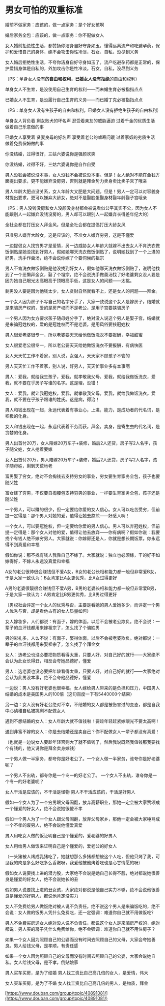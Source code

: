 # 男女可怕的双重标准

婚前不做家务：应该的，做一点家务：是个好女孩啊

婚后家务全包：应该的，做一点家务：你不配做女人

女人婚前拒绝性生活，都赞扬你洁身自好守身如玉，懂得远离流产和吃避孕药，保护和爱惜自己的身体，绝不会攻击你性冷淡，石女，自私，没尽到义务

女人婚后拒绝性生活，不夸你洁身自好守身如玉了，流产吃避孕药都是正常的，保护爱惜身体是自私的，外加攻击你是性冷淡，石女，自私，没尽到义务

（PS：单身女人没有**的自由和权利，已婚女人没有拒绝**的自由和权利）

单身女人不生育，是没使用自己生育的权利——而未婚生育必被指指点点

已婚女人不生育，是没履行自己生育的义务——而已婚丁克必被指指点点

（PS：单身女人没有生孩子的自由和权利，已婚女人没有拒绝生孩子的自由权利）

单身女人背负着 剩女败犬的坏名声 忍受着亲友的威胁逼迫 过着千金的优质生活 做着自己乐意做的事

已婚女人享受着 贤妻良母的好名声 享受着老公的嘘寒问暖 过着家奴的劣质生活 做着免费保姆做的事

你没结婚，过得很好，三姑六婆说你是强颜欢笑

你没结婚，过得不好，三姑六婆说你是自作自受

男人没钱会被说没本事，女人没钱不会被说没本事。但是！女人绝对不能在金钱方面提出要求，更不能嫌弃没房男，否则就是拜金势力卖身卖比卖子宫了哦亲

男人年龄大肥点没关系，女人年龄大又肥是大问题。但是！男人一定可以对容貌身材提出要求，更可以嫌弃大龄女，绝对不是娶脸蛋娶身材娶年龄娶子宫哦亲

（PS：男人没钱没房和女人没颜没身材都会被说看似公平其实不公，因为女人不能跟别人一起嫌弃没钱没房的，男人却可以跟别人一起嫌弃长得差年纪大的）

全社会都在打压女人拜金风，但是全社会都在提倡打压大龄女风

只准男人嫌弃大龄女，这是应该的，不准女人嫌弃穷男，这是不懂爱

一边提倡女人找穷男才是爱情，另一边威胁女人年龄大就嫁不出去女人不肯洗衣做饭倒贴是她没找到好男人，假如她哪天洗衣做饭倒贴了，说明她找到了一个上进的好男，洗手作羹汤，绝不会说你嫁了个要伺候的祖宗

男人不肯洗衣做饭倒贴是他没找到好女人，假如他哪天洗衣做饭倒贴了，说明他找到了一个恶懒拜金女，娶了个祖宗，绝不会说洗手做羹汤找了好老婆剩女没人要是因为她自己眼光太高眼高于顶眼高手低，这是女人的问题——太挑。

剩男没人要是因为他钱太少，女人贪财自然就看不上，还是女人的问题——拜金。

一个女人因为房子不写自己的名字分手了，大家一致说这个女人是嫁房子，结婚就是来骗房产权的，爱的是房产权而不是老公，是用子宫要挟骗房子

一个男人因为女方要求孩子随母姓分手了，绝对没人说这个男人是娶子宫，结婚就是来骗冠姓权的，爱的是冠姓权而不是老婆，是用风俗要挟冠姓权

男人很爱老婆很专一，所以老婆要天天给他做饭洗衣不要报酬，幸福甜蜜

女人很爱老公很专一，所以老公要天天给她做饭洗衣不要报酬，有病快医

女人天天忙工作不着家，别人说，女强人，天天家不顾孩子不管的

男人天天忙工作不着家，别人说，好男人，天天忙事业多有本事啊

男人：爱我，就给我生孩子，爱我，就孝敬我父母，爱我，就给我做饭洗衣，爱我，就不要在乎房子写谁的名字。这是理，没错！

女人：爱我，就让我冠姓权，爱我，就孝敬我父母，爱我，就给我做饭洗衣。爱我，就不要在乎孩子跟谁的姓氏。这是病，得治！

男人和钱出现在一起，永远代表着有事业心，上进，能力，是成功者的代名词，是积极的化身。

女人和钱出现在一起，永远代表着不劳而获，拜金，卖身，是寄生虫的代名词，是贪婪的化身。

男人出首付20万，女人陪嫁20万车子+装修，婚后2人还贷，房子写2人名字，孩子随父姓，女人抢着要嫁

女人出首付20万，男人陪嫁20万车子+装修，婚后2人还贷，房子写2人名字，孩子随母姓，剩到天荒地老

富男娶了穷女，绝对不会掏钱去支持穷女的事业，穷女要生育家务全包，孩子也要随父姓

富女嫁了穷男，不仅要自掏腰包支持穷男的事业，一样要生育家务全包，孩子还是随父姓

一个男人，可以赚的很少，但一定要给你爱的女人信心。女人可以吃苦受穷，但前提一定得是：那个男人对她的爱，值得让她去熬煎——好感人啊！

一个女人，可以要冠姓权，但一定要给你爱的男人信心。男人可以弃冠姓权，但前提一定得是：那个女人对他的爱，值得让他去放弃——你有病啊？假如你说：我要找个有钱人绝不嫁穷男人。大家就说：你嫁房还是人，你就是想长期饭票，你永远得不到真爱和幸福

假如你说：那不找有钱人我靠自己不嫁了。大家就说：独立也必须嫁，干的好不如嫁得好，不嫁人永远没真爱和幸福

A女的老公很帅很会赚钱但不爱A女，B女的老公长相和能力都一般但非常爱B女，于是大家一致认为：B女肯定比A女更优秀，比A女过得更好

A男的老婆很靓很会赚钱但不爱A男，B男的老婆长相和能力都一般但非常爱B男，于是大家一致认为：A男肯定比B男更优秀，比B男过得更好

（男权社会评定一个女人的优秀与否，主要是看她的男人爱她多少，而评定一个男人优秀与否，却是看他占有的女人质量如何）

女人嫁妆多，人们都说：有面子，嫁的体面，以后不会被老公欺负。绝不会说：一辈子的血汗钱都用来嫁祖宗了，怎么找了个骗姓男

男的彩礼多，人么不说：有面子，娶得体面，以后不会被老婆欺负。绝对都说：一辈子的血汗钱都用来娶祖宗了，怎么找了个拜金女

女人：选老公也没必要把物质看得太重，只要人好，对自己好的就行——大家绝不会认为此女长得丑，相反会夸她品德好，懂爱

男人：选老婆也没必要把年龄看得太重，只要人好，对自己好的就行——大家绝对会认为此男没本事，绝不会夸他品德好，懂爱

一边说：男人没有好老婆也很幸福。女人嫁给男人带来的是负担和压力，中国男人结婚的成本是美国男人的100倍（这句百度一下有5440000个结果）

另一边：女人没有好老公绝对不幸。不结婚的女人都是被伤害过的变态，都是自我中心幼稚自私被挑剩不配做女人

遇到不想结婚的女人：女人年龄大就不值钱啦！要趁年轻赶紧嫁眼光不要太高啊！

遇到非富不嫁的女人：你是去结婚还是卖自己？你不配做女人一辈子都没有真爱！

（也就是一边说女人要趁年轻否则大了就不值钱了，然后我说既然我值钱那我要找个有钱的，他又说你是拜金卖身嫁钱）

一个男人做一半家务，都夸你是好老公了。一个女人做一半家务，谁夸你是好老婆呢？

一个男人不出轨，都夸你是一个专一的好老公了。 一个女人不出轨，谁夸你是一个专一的好老婆呢？

女人干活是应该的，不干活是怪物 男人不干活应该的，干活是好男人

假如一个女人为了一个穷男跟父母闹翻，放弃高薪职业，那她一定会被大家赞颂成一个懂爱的好女人，绝不会说她很傻不孝

假如一个男人为了一个女人跟父母闹翻，放弃父母家乡，那他一定会被大家唾骂成一个不孝的废男人，绝不会说他懂爱真爱

男人用吃女人做的饭证明自己是个懂爱的，爱老婆的好男人

女人用给男人做饭来证明自己是个懂爱的，爱老公的好女人

（一头猪被人烤成乳猪吃了，她就想那么多猪都想被这个人吃，但他只烤了我，可见我的肉是多么好吃多么香嫩呀，我爱他被他烤着吃也是心甘情愿的呀）

假如女人说要找上进的潜力股，大家绝不会说是她自己长得不靓，绝对都说她很善良是懂爱的好女人，绝不会说她长的丑

假如男人说要找上进的丑女孩，大家绝对都说是他自己实力不够，绝不会说他很善良是懂爱的好男人，都说他肯定没实力

女人不免费给男人做饭绝对被人说不负责任，绝不说这个男人是来骗饭吃的，绝不会说：女人做的饭男人凭什么免费吃，还一定强调：难道你自己就不用做饭吃?

男人不免费买房送女人绝对没人说不负责任，都说这个女人是来骗房产权的，绝对都说：男人买的房子凭什么免费给你，绝不会强调：难道你自己就不用住房子？

如果一个女人因为照顾自己的公婆而没有时间去照顾自己的父母，大家会夸她善良。男人给钱父母，是孝顺，有责任感

如果一个女人因为照顾自己的父母而没有时间去照顾自己的公婆，大家会说她自私。女人给钱父母，是不孝，倒贴娘家

男人买车买房，是为了结婚 男人找工资比自己高几倍的女人，是爱情，伟大

女人买车买房，是为了不婚 女人找工资比自己高几倍的男人，是物质，拜金

[https://www.douban.com/group/topic/40891081/](https://www.douban.com/group/topic/40891081/)
